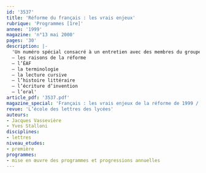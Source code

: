 ```yaml
---
id: '3537'
title: 'Réforme du français : les vrais enjeux'
rubrique: 'Programmes [1re]'
annee: '1999'
magazine: 'n°13 mai 2000'
pages: '30'
description: |-
  'Un numéro spécial consacré à un entretien avec des membres du groupe d’experts initiateur de cette réforme, débat portant sur :
  – les raisons de la réforme
  – l’ÉAF
  – la terminologie
  – la lecture cursive
  – l’histoire littéraire
  – l’écriture d’invention
  – l’oral'
article_pdf: '3537.pdf'
magazine_special: 'Français : les vrais enjeux de la réforme de 1999 / 2000'
revue: 'L’école des lettres des lycées'
auteurs:
- Jacques Vassevière
- Yves Stalloni
disciplines:
- lettres
niveau_etudes:
- première
programmes:
- mise en œuvre des programmes et progressions annuelles
---
```

